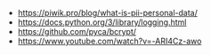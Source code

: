 - https://piwik.pro/blog/what-is-pii-personal-data/
- https://docs.python.org/3/library/logging.html
- https://github.com/pyca/bcrypt/
- https://www.youtube.com/watch?v=-ARI4Cz-awo
